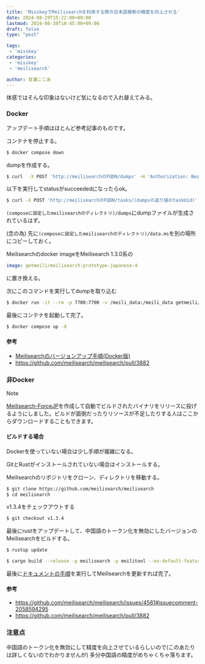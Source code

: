```yaml
---
title: 'MisskeyでMeilisearchを利用する際の日本語検索の精度を向上させる'
date: 2024-08-29T15:22:00+09:00
lastmod: 2024-08-30T10:45:00+09:00
draft: false
type: "post"

tags: 
 - 'misskey'
categories: 
 - 'misskey'
 - 'meilisearch'

author: 甘瀬ここあ
---
```


体感ではそんな印象はないけど気になるので入れ替えてみる。
### Docker
アップデート手順はほとんど参考記事のものです。

コンテナを停止する。
```bash {linenos=true}
$ docker compose down
```

dumpを作成する。
```bash
$ curl  -X POST 'http://meilisearchのFQDN/dumps' -H 'Authorization: Bearer (MEILI_MASTER_KEYに設定した値)'
```
以下を実行してstatusがsucceededになったらok。
```bash
$ curl -X POST 'http://meilisearchのFQDN/tasks/(dumpsの返り値のtaskUid)' -H 'Authorization: Bearer (MEILI_MASTER_KEYに設定した値)'
```
`(composeに設定したmeilisearchのディレクトリ)/dumps`にdumpファイルが生成されているはず。

(念の為) 先に`(composeに設定したmeilisearchのディレクトリ)/data.ms`を別の場所にコピーしておく。

Meilisearchのdocker imageをMeilisearch 1.3.0系の
```yaml
image: getmeili/meilisearch:prototype-japanese-4
```
に置き換える。

次にこのコマンドを実行してdumpを取り込む
```bash
$ docker run -it --rm -p 7700:7700 -v /meili_data:/meili_data getmeili/meilisearch:prototype-japanese-4 meilisearch --import-dump /meili_data/dumps/(dumpの名前)
```

最後にコンテナを起動して完了。
```bash
$ docker compose up -d
```

#### 参考
- [Meilisearchのバージョンアップ手順(Docker版)](https://qiita.com/inunekousapon/items/0c7210c44c2b023b50d3)
- https://github.com/meilisearch/meilisearch/pull/3882
### 非Docker
> [!NOTE]  
> [Meilisearch-ForceJP](Meilisearch-ForceJP)を作成して自動でビルドされたバイナリをリリースに投げるようにしました。ビルドが面倒だったりリソースが不足したりする人はここからダウンロードすることもできます。
#### ビルドする場合
Dockerを使っていない場合は少し手順が複雑になる。

GitとRustがインストールされていない場合はインストールする。

Meilisearchのリポジトリをクローン、ディレクトリを移動する。
```bash
$ git clone https://github.com/meilisearch/meilisearch
$ cd meilisearch
```
v1.3.4をチェックアウトする
```bash
$ git checkout v1.3.4
```
最後にrustをアップデートして、中国語のトークン化を無効にしたバージョンのMeilisearchをビルドする。
```bash
$ rustup update

$ cargo build --release -p meilisearch -p meilitool --no-default-features --features "analytics mini-dashboard japanese"
```

最後に[ドキュメントの手順](https://www.meilisearch.com/docs/learn/update_and_migration/updating)を実行してMeilisearchを更新すれば完了。
#### 参考
- https://github.com/meilisearch/meilisearch/issues/4561#issuecomment-2058594295
- https://github.com/meilisearch/meilisearch/pull/3882
### 注意点
中国語のトークン化を無効にして精度を向上させているらしいので(このあたりは詳しくないのでわかりませんが) 多分中国語の精度がめちゃくちゃ落ちます。